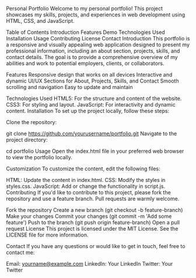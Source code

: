 Personal Portfolio
Welcome to my personal portfolio! This project showcases my skills, projects, and experiences in web development using HTML, CSS, and JavaScript.

Table of Contents
Introduction
Features
Demo
Technologies Used
Installation
Usage
Contributing
License
Contact
Introduction
This portfolio is a responsive and visually appealing web application designed to present my professional information, including an about section, projects, skills, and contact details. The goal is to provide a comprehensive overview of my abilities and work to potential employers, clients, or collaborators.

Features
Responsive design that works on all devices
Interactive and dynamic UI/UX
Sections for About, Projects, Skills, and Contact
Smooth scrolling and navigation
Easy to update and maintain

Technologies Used
HTML5: For the structure and content of the website.
CSS3: For styling and layout.
JavaScript: For interactivity and dynamic content.
Installation
To set up the project locally, follow these steps:

Clone the repository:

git clone https://github.com/yourusername/portfolio.git
Navigate to the project directory:

cd portfolio
Usage
Open the index.html file in your preferred web browser to view the portfolio locally.

Customization
To customize the content, edit the following files:

HTML: Update the content in index.html.
CSS: Modify the styles in styles.css.
JavaScript: Add or change the functionality in script.js.
Contributing
If you'd like to contribute to this project, please fork the repository and use a feature branch. Pull requests are warmly welcome.

Fork the repository
Create a new branch (git checkout -b feature-branch)
Make your changes
Commit your changes (git commit -m 'Add some feature')
Push to the branch (git push origin feature-branch)
Open a pull request
License
This project is licensed under the MIT License. See the LICENSE file for more information.

Contact
If you have any questions or would like to get in touch, feel free to contact me:

Email: yourname@example.com
LinkedIn: Your LinkedIn
Twitter: Your Twitter

